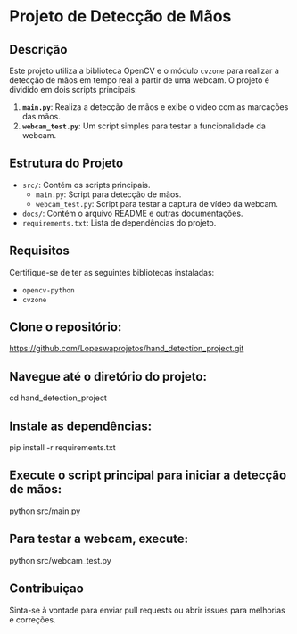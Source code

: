 # Projeto de Detecção de Mãos 

## Descrição

Este projeto utiliza a biblioteca OpenCV e o módulo `cvzone` para realizar a detecção de mãos em tempo real a partir de uma webcam. O projeto é dividido em dois scripts principais:

1. **`main.py`**: Realiza a detecção de mãos e exibe o vídeo com as marcações das mãos.
2. **`webcam_test.py`**: Um script simples para testar a funcionalidade da webcam.

## Estrutura do Projeto

- `src/`: Contém os scripts principais.
  - `main.py`: Script para detecção de mãos.
  - `webcam_test.py`: Script para testar a captura de vídeo da webcam.
- `docs/`: Contém o arquivo README e outras documentações.
- `requirements.txt`: Lista de dependências do projeto.

## Requisitos

Certifique-se de ter as seguintes bibliotecas instaladas:

- `opencv-python`
- `cvzone`

## Clone o repositório:
https://github.com/Lopeswaprojetos/hand_detection_project.git

## Navegue até o diretório do projeto:
cd hand_detection_project

## Instale as dependências:
pip install -r requirements.txt

## Execute o script principal para iniciar a detecção de mãos:
python src/main.py

## Para testar a webcam, execute:
python src/webcam_test.py


## Contribuiçao
Sinta-se à vontade para enviar pull requests ou abrir issues para melhorias e correções.
